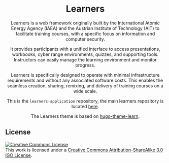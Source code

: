 <div align="center" markdown=1>

# Learners

Learners is a web framework originally built by the International Atomic Energy Agency (IAEA) and the Austrian Institute of Technology (AIT) to facilitate training courses, with a specific focus on information and computer security.

It provides participants with a unified interface to access presentations, workbooks, cyber range environments, quizzes, and supporting tools. Instructors can easily manage the learning environment and monitor progress.

Learners is specifically designed to operate with minimal infrastructure requirements and without any associated software costs. This enables the seamless creation, sharing, remixing, and delivery of training courses on a wide scale.

This is the `learners-application` repository, the main learners repository is located [here](https://github.com/iaeaorg/learners).

The Learners theme is based on [hugo-theme-learn](https://github.com/matcornic/hugo-theme-learn).

</div>

## License

[![Creative Commons License](https://i.creativecommons.org/l/by-sa/3.0/igo/88x31.png)](http://creativecommons.org/licenses/by-sa/3.0/igo/)  
This work is licensed under a [Creative Commons Attribution-ShareAlike 3.0 IGO License](http://creativecommons.org/licenses/by-sa/3.0/igo/).
